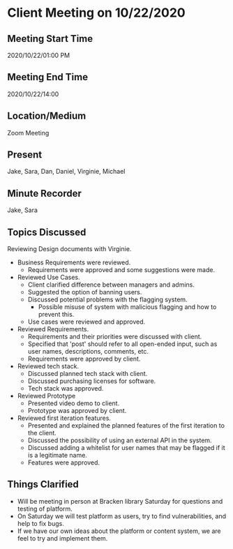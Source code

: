 # Client Meeting on 10/22/2020

## Meeting Start Time

2020/10/22/01:00 PM

## Meeting End Time

2020/10/22/14:00

## Location/Medium

Zoom Meeting

## Present

Jake, Sara, Dan, Daniel, Virginie, Michael

## Minute Recorder

Jake, Sara

## Topics Discussed

Reviewing Design documents with Virginie.
- Business Requirements were reviewed.
   - Requirements were approved and some suggestions were made. 
- Reviewed Use Cases.
   - Client clarified difference between managers and admins.
   - Suggested the option of banning users.
   - Discussed potential problems with the flagging system.
      - Possible misuse of system with malicious flagging and how to prevent this.
   - Use cases were reviewed and approved. 
- Reviewed Requirements.
   - Requirements and their priorities were discussed with client.
   - Specified that 'post' should refer to all open-ended input, such as user names, descriptions, comments, etc.
   - Requirements were approved by client.
- Reviewed tech stack.
  - Discussed planned tech stack with client.
  - Discussed purchasing licenses for software.
  - Tech stack was approved.
- Reviewed Prototype
  - Presented video demo to client.
  - Prototype was approved by client.
- Reviewed first iteration features.
  - Presented and explained the planned features of the first iteration to the client.
  - Discussed the possibility of using an external API in the system.
  - Discussed adding a whitelist for user names that may be flagged if it is a legitimate name.
  - Features were approved. 


## Things Clarified

 - Will be meeting in person at Bracken library Saturday for questions and testing of platform.
 - On Saturday we will test platform as users, try to find vulnerabilities, and help to fix bugs.
 - If we have our own ideas about the platform or content system, we are feel to try and implement them.
